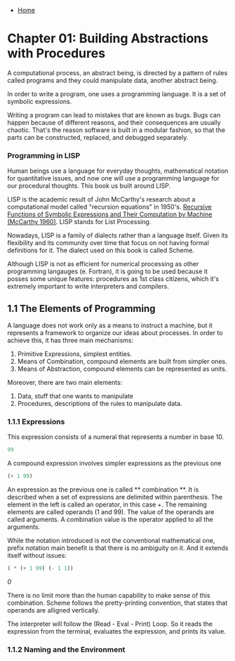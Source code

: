 * [Home](../..)

# Chapter 01: Building Abstractions with Procedures

A computational process, an abstract being, is directed by a pattern of rules called programs and they could manipulate data, another abstract being.

In order to write a program, one uses a programming language. It is a set of symbolic expressions.

Writing a program can lead to mistakes that are known as bugs. Bugs can happen because of different reasons, and their consequences are usually chaotic. That's the reason software is built in a modular fashion, so that the parts can be constructed, replaced, and debugged separately.

### Programming in LISP

Human beings use a language for everyday thoughts, mathematical notation for quantitative issues, and now one will use a programming language for our procedural thoughts. This book us built around LISP.

LISP is the academic result of John McCarthy's research about a computational model called "recursion equations" in 1950's. [Recursive Functions of Symbolic Expressions and Their Computation by Machine (McCarthy 1960)](http://www-formal.stanford.edu/jmc/recursive.pdf). LISP stands for List Processing.

Nowadays, LISP is a family of dialects rather than a language itself. Given its flexibility and its community over time that focus on not having formal definitions for it. The dialect used on this book is called Scheme. 

Although LISP is not as efficient for numerical processing as other programming langauges (e. Fortran), it is going to be used because it posses some unique features: procedures as 1st class citizens, which it's extremely important to write interpreters and compilers.

## 1.1 The Elements of Programming

A language does not work only as a means to instruct a machine, but it represents a framework to organize our ideas about processes. In order to achieve this, it has three main mechanisms:

1. Primitive Expressions, simplest entities.
2. Means of Combination, compound elements are built from simpler ones.
3. Means of Abstraction, compound elements can be represented as units.

Moreover, there are two main elements:

1. Data, stuff that one wants to manipulate
2. Procedures, descriptions of the rules to manipulate data.

### 1.1.1 Expressions

This expression consists of a numeral that represents a number in base 10. 

``` scheme
99
```

A compound expression involves simpler expressions as the previous one

``` scheme
(+ 1 99)
```

An expression as the previous one is called ** combination **. It is described when a set of expressions are delimited within parenthesis. The element in the left is called an operator, in this case +. The remaining elements are called operands (1 and 99). The value of the operands are called arguments. A combination value is the operator applied to all the arguments.

While the notation introduced is not the conventional mathematical one, prefix notation main benefit is that there is no ambiguity on it. And it extends itself without issues:

``` scheme
( * (+ 1 99) (- 1 1))
```
*0*

There is no limit more than the human capability to make sense of this combination. Scheme follows the pretty-printing convention, that states that operands are alligned vertically.

The interpreter will follow the (Read - Eval - Print) Loop. So it reads the expression from the terminal, evaluates the expression, and prints its value.

### 1.1.2  Naming and the Environment